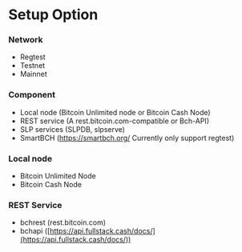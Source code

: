 # Setup Option

### Network

* Regtest
* Testnet
* Mainnet

### Component

* Local node (Bitcoin Unlimited node or Bitcoin Cash Node)
* REST service (A rest.bitcoin.com-compatible or Bch-API)
* SLP services (SLPDB, slpserve)
* SmartBCH (https://smartbch.org/ Currently only support regtest)

### Local node

* Bitcoin Unlimited Node
* Bitcoin Cash Node

### REST Service

* bchrest (rest.bitcoin.com)
* bchapi ([https://api.fullstack.cash/docs/](https://api.fullstack.cash/docs/))
